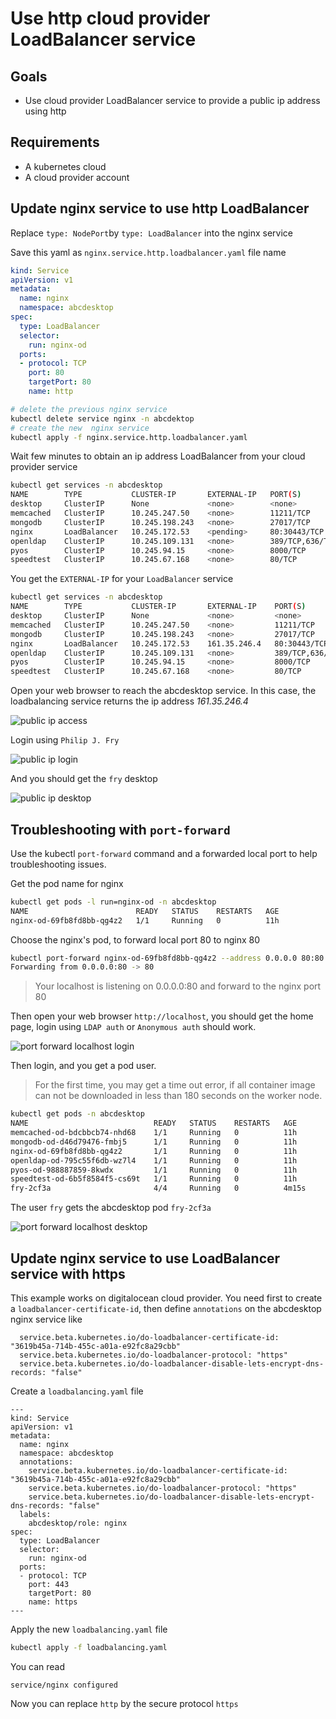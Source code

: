 # Use http cloud provider LoadBalancer service 


## Goals
* Use cloud provider LoadBalancer service to provide a public ip address using http


## Requirements

- A kubernetes cloud 
- A cloud provider account


## Update nginx service to use http LoadBalancer

Replace `type: NodePort`by `type: LoadBalancer` into the nginx service

Save this yaml as `nginx.service.http.loadbalancer.yaml` file name

```yaml
kind: Service
apiVersion: v1
metadata:
  name: nginx
  namespace: abcdesktop
spec:
  type: LoadBalancer
  selector:
    run: nginx-od 
  ports:
  - protocol: TCP
    port: 80
    targetPort: 80
    name: http
```

```bash
# delete the previous nginx service
kubectl delete service nginx -n abcdektop
# create the new  nginx service
kubectl apply -f nginx.service.http.loadbalancer.yaml
```

Wait few minutes to obtain an ip address LoadBalancer <EXTERNAL-IP> from your cloud provider service


```bash
kubectl get services -n abcdesktop
NAME        TYPE           CLUSTER-IP       EXTERNAL-IP   PORT(S)           AGE
desktop     ClusterIP      None             <none>        <none>            57m
memcached   ClusterIP      10.245.247.50    <none>        11211/TCP         57m
mongodb     ClusterIP      10.245.198.243   <none>        27017/TCP         57m
nginx       LoadBalancer   10.245.172.53    <pending>     80:30443/TCP      57m
openldap    ClusterIP      10.245.109.131   <none>        389/TCP,636/TCP   57m
pyos        ClusterIP      10.245.94.15     <none>        8000/TCP          57m
speedtest   ClusterIP      10.245.67.168    <none>        80/TCP            57m
```

You get the `EXTERNAL-IP` for your `LoadBalancer` service

```bash
kubectl get services -n abcdesktop
NAME        TYPE           CLUSTER-IP       EXTERNAL-IP    PORT(S)           AGE
desktop     ClusterIP      None             <none>         <none>            61m
memcached   ClusterIP      10.245.247.50    <none>         11211/TCP         61m
mongodb     ClusterIP      10.245.198.243   <none>         27017/TCP         61m
nginx       LoadBalancer   10.245.172.53    161.35.246.4   80:30443/TCP      61m
openldap    ClusterIP      10.245.109.131   <none>         389/TCP,636/TCP   61m
pyos        ClusterIP      10.245.94.15     <none>         8000/TCP          61m
speedtest   ClusterIP      10.245.67.168    <none>         80/TCP            61m
```

Open your web browser to reach the abcdesktop service.
In this case, the loadbalancing service returns the ip address *161.35.246.4*

![public ip access](img/loadBalancer.ipaddress.png)

Login using `Philip J. Fry`

![public ip login](img/loadBalancer.login.fry.png)


And you should get the `fry` desktop 

![public ip desktop](img/loadBalancer.loged.fry.png)



## Troubleshooting with `port-forward`

Use the kubectl `port-forward` command and a forwarded local port to help troubleshooting issues.

Get the pod name for nginx 

```bash
kubectl get pods -l run=nginx-od -n abcdesktop
NAME                        READY   STATUS    RESTARTS   AGE
nginx-od-69fb8fd8bb-qg4z2   1/1     Running   0          11h
```

Choose the nginx's pod, to forward local port 80 to nginx 80

```bash
kubectl port-forward nginx-od-69fb8fd8bb-qg4z2 --address 0.0.0.0 80:80 -n abcdesktop
Forwarding from 0.0.0.0:80 -> 80
```

> Your localhost is listening on 0.0.0.0:80 and forward to the nginx port 80

Then open your web browser `http://localhost`, you should get the home page, login using `LDAP auth` or `Anonymous auth`  should work.

![port forward localhost login](img/troubleshooting.portforward.login.fry.png)

Then login, and you get a pod user. 

> For the first time, you may get a time out error, if all container image can not be downloaded in less than 180 seconds on the worker node.

```bash
kubectl get pods -n abcdesktop                                                   
NAME                            READY   STATUS    RESTARTS   AGE
memcached-od-bdcbbcb74-nhd68    1/1     Running   0          11h
mongodb-od-d46d79476-fmbj5      1/1     Running   0          11h
nginx-od-69fb8fd8bb-qg4z2       1/1     Running   0          11h
openldap-od-795c55f6db-wz7l4    1/1     Running   0          11h
pyos-od-988887859-8kwdx         1/1     Running   0          11h
speedtest-od-6b5f8584f5-cs69t   1/1     Running   0          11h
fry-2cf3a                       4/4     Running   0          4m15s
```

The user `fry` gets the abcdesktop pod `fry-2cf3a`

![port forward localhost desktop](img/troubleshooting.portforward.loged.fry.png)



## Update nginx service to use LoadBalancer service with https

This example works on digitalocean cloud provider.
You need first to create a `loadbalancer-certificate-id`, then define `annotations` on the abcdesktop nginx service like

```
  service.beta.kubernetes.io/do-loadbalancer-certificate-id: "3619b45a-714b-455c-a01a-e92fc8a29cbb"
  service.beta.kubernetes.io/do-loadbalancer-protocol: "https"
  service.beta.kubernetes.io/do-loadbalancer-disable-lets-encrypt-dns-records: "false"
```

Create a `loadbalancing.yaml` file 

```
---         
kind: Service 
apiVersion: v1
metadata:   
  name: nginx 
  namespace: abcdesktop
  annotations:
    service.beta.kubernetes.io/do-loadbalancer-certificate-id: "3619b45a-714b-455c-a01a-e92fc8a29cbb"
    service.beta.kubernetes.io/do-loadbalancer-protocol: "https"
    service.beta.kubernetes.io/do-loadbalancer-disable-lets-encrypt-dns-records: "false"
  labels:
    abcdesktop/role: nginx
spec: 
  type: LoadBalancer
  selector:
    run: nginx-od
  ports:
  - protocol: TCP
    port: 443
    targetPort: 80
    name: https
---
```

Apply the new  `loadbalancing.yaml` file 

```bash
kubectl apply -f loadbalancing.yaml
```
You can read 

```
service/nginx configured
```

Now you can replace `http` by the secure protocol `https`














